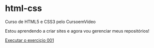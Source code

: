 # html-css
 Curso de HTML5 e CSS3 pelo CursoemVídeo

Estou aprendendo a criar sites e agora vou gerenciar meus repositórios!

<a href="https://adelissonjoan.github.io/html-css/Exerciçios/ex001/index.html" target="_blank">Executar o exerciçio 001</a>
